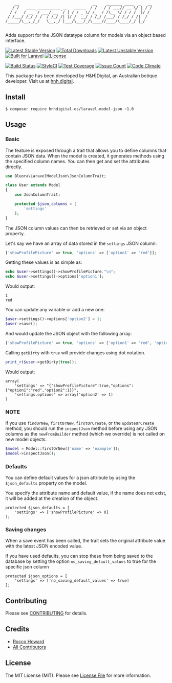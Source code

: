 ```
    __                                __    _______ ____  _   __
   / /   ____ __________ __   _____  / /   / / ___// __ \/ | / /
  / /   / __ `/ ___/ __ `/ | / / _ \/ /_  / /\__ \/ / / /  |/ / 
 / /___/ /_/ / /  / /_/ /| |/ /  __/ / /_/ /___/ / /_/ / /|  /  
/_____/\__,_/_/   \__,_/ |___/\___/_/\____//____/\____/_/ |_/   
                                                                
```

Adds support for the JSON datatype column for models via an object based interface.

[![Latest Stable Version](https://poser.pugx.org/hnhdigital-os/laravel-model-json/v/stable.svg)](https://packagist.org/packages/hnhdigital-os/laravel-model-json) [![Total Downloads](https://poser.pugx.org/hnhdigital-os/laravel-model-json/downloads.svg)](https://packagist.org/packages/hnhdigital-os/laravel-model-json) [![Latest Unstable Version](https://poser.pugx.org/hnhdigital-os/laravel-model-json/v/unstable.svg)](https://packagist.org/packages/hnhdigital-os/laravel-model-json) [![Built for Laravel](https://img.shields.io/badge/Built_for-Laravel-green.svg)](https://laravel.com/) [![License](https://poser.pugx.org/hnhdigital-os/laravel-model-json/license.svg)](https://packagist.org/packages/hnhdigital-os/laravel-model-json)

[![Build Status](https://travis-ci.org/hnhdigital-os/laravel-model-json.svg?branch=master)](https://travis-ci.org/hnhdigital-os/laravel-model-json) [![StyleCI](https://styleci.io/repos/53236988/shield)](https://styleci.io/repos/53236988) [![Test Coverage](https://codeclimate.com/github/hnhdigital-os/laravel-model-json/badges/coverage.svg)](https://codeclimate.com/github/hnhdigital-os/laravel-model-json/coverage) [![Issue Count](https://codeclimate.com/github/hnhdigital-os/laravel-model-json/badges/issue_count.svg)](https://codeclimate.com/github/hnhdigital-os/laravel-model-json) [![Code Climate](https://codeclimate.com/github/hnhdigital-os/laravel-model-json/badges/gpa.svg)](https://codeclimate.com/github/hnhdigital-os/laravel-model-json)

This package has been developed by H&H|Digital, an Australian botique developer. Visit us at [hnh.digital](http://hnh.digital).

## Install

`$ composer require hnhdigital-os/laravel-model-json ~1.0`

## Usage

### Basic

The feature is exposed through a trait that allows you to define columns that contain JSON data. When the model is created, it generates methods using the specified column names. You can then get and set the attributes directly.

```php
use Bluora\LaravelModelJson\JsonColumnTrait;

class User extends Model
{
    use JsonColumnTrait;

    protected $json_columns = [
        'settings'
    ];
}
```

The JSON column values can then be retrieved or set via an object property.

Let's say we have an array of data stored in the `settings` JSON column:

```php
['showProfilePicture' => true, 'options' => ['option1' => 'red']];
```

Getting these values is as simple as:
```php
echo $user->settings()->showProfilePicture."\n";
echo $user->settings()->options['option1'];
```

Would output:
```
1
red
```

You can update any variable or add a new one:
```php
$user->settings()->options['option2'] = 1;
$user->save();
```

And would update the JSON object with the following array:
```php
['showProfilePicture' => true, 'options' => ['option1' => 'red', 'option2' => 1]];
```

Calling `getDirty` with `true` will provide changes using dot notation.

```php
print_r($user->getDirty(true));
```

Would output:
```
array(
    'settings' => "{"showProfilePicture":true,"options":{"option1":"red","option2":1}}",
    'settings.options' => array('option2' => 1)
)
```

### NOTE

If you use `findOrNew`, `firstOrNew`, `firstOrCreate`, or the `updateOrCreate` method, you should run the `inspectJson` method before using any JSON columns as the `newFromBuilder` method (which we override) is not called on new model objects.

```php
$model = Model::firstOrNew(['name' => 'example']);
$model->inspectJson();
```

### Defaults

You can define default values for a json attribute by using the `$json_defaults` property on the model.

You specify the attribute name and default value, if the name does not exist, it will be added at the creation of the object.

```
protected $json_defaults = [
    'settings' => ['showProfilePicture' => 0]
];
```

### Saving changes

When a save event has been called, the trait sets the original attribute value with the latest JSON encoded value.

If you have used defaults, you can stop these from being saved to the database by setting the option `no_saving_default_values` to true for the specific json column

```
protected $json_options = [
    'settings' => ['no_saving_default_values' => true]
];
```

## Contributing

Please see [CONTRIBUTING](https://github.com/hnhdigital-os/laravel-git-info/blob/master/CONTRIBUTING.md) for details.

## Credits

* [Rocco Howard](https://github.com/therocis)
* [All Contributors](https://github.com/hnhdigital-os/laravel-git-info/contributors)

## License

The MIT License (MIT). Please see [License File](https://github.com/hnhdigital-os/laravel-git-info/blob/master/LICENSE) for more information.
